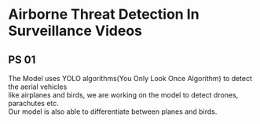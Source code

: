 # Airborne Threat Detection In Surveillance Videos  
## PS 01
The Model uses YOLO algorithms(You Only Look Once Algorithm) to detect the aerial vehicles  
like airplanes and birds, we are working on the model to detect drones, parachutes etc.  
Our model is also able to differentiate between planes and birds.

